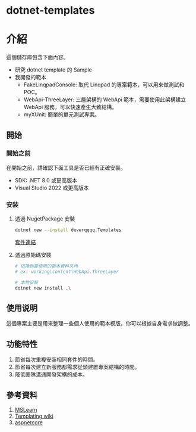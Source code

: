 # dotnet-templates

# 介紹

這個儲存庫包含下面內容。
- 研究 dotnet template 的 Sample
- 我開發的範本
  - FakeLinqpadConsole: 取代 Linqpad 的專案範本，可以用來做測試和 POC。
  - WebApi-ThreeLayer: 三層架構的 WebApi 範本，需要使用此架構建立 WebApi 服務，可以快速產生大致結構。
  - myXUnit: 簡單的單元測試專案。

## 開始

### 開始之前

在開始之前，請確認下面工具是否已經有正確安裝。

- SDK: .NET 8.0 或更高版本
- Visual Studio 2022 或更高版本

### 安装

1. 透過 NugetPackage 安裝

    ```bash
    dotnet new --install deverqqqq.Templates
    ```

    [套件連結](https://www.nuget.org/packages/deverqqqq.Templates/)

2. 透過原始碼安裝
   
    ```bash
    # 切換到要使用的範本資料夾內
    # ex: working\content\WebApi.ThreeLayer

    # 本地安裝
    dotnet new install .\
    ```

## 使用说明

這個專案主要是用來整理一些個人使用的範本模版，你可以根據自身需求做調整。   

## 功能特性

1. 節省每次重複安裝相同套件的時間。
2. 節省每次建立新服務都需求從頭建置專案結構的時間。
3. 降低團隊溝通開發架構的成本。

## 參考資料

1. [MSLearn](https://learn.microsoft.com/zh-tw/dotnet/core/tutorials/cli-templates-create-item-template)
2. [Templating wiki](https://github.com/dotnet/templating/wiki)  
3. [aspnetcore](https://github.com/dotnet/aspnetcore/tree/main/src/ProjectTemplates)
